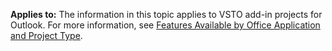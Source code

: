   **Applies to:** The information in this topic applies to VSTO add\-in projects for Outlook. For more information, see [Features Available by Office Application and Project Type](../../vsto/features-available-by-office-application-and-project-type.md).

  
